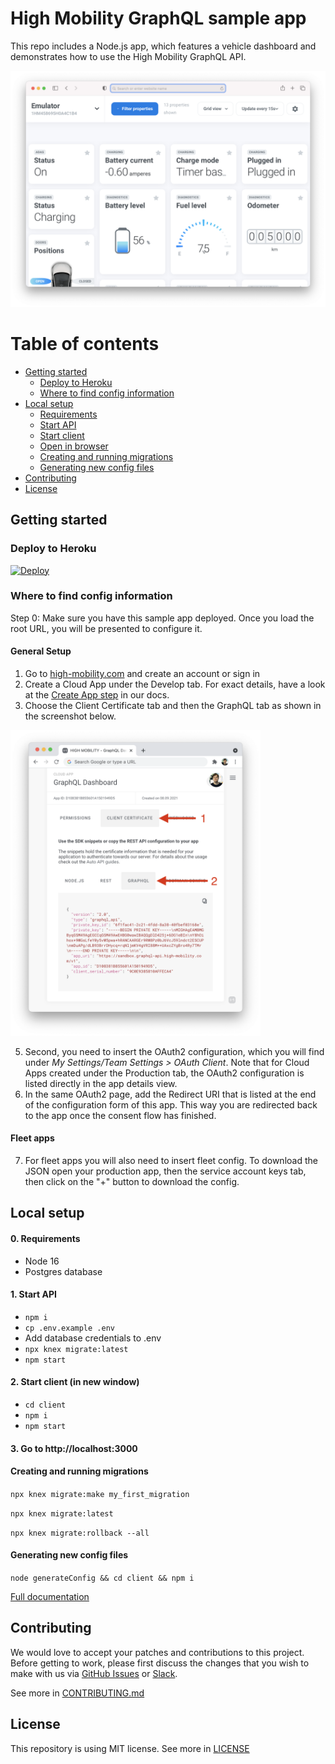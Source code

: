 # High Mobility GraphQL sample app

This repo includes a Node.js app, which features a vehicle dashboard and demonstrates how to use the High Mobility GraphQL API.

<img src="graph-ql-dashboard.png"/>

# Table of contents

- [Getting started](#getting-started)
  - [Deploy to Heroku](#deploy-to-heroku)
  - [Where to find config information](#where-to-find-config-information)
- [Local setup](#local-setup)
  - [Requirements](#0-requirements)
  - [Start API](#1-start-api)
  - [Start client](#2-start-client)
  - [Open in browser](#3-go-to-http://localhost:3000)
  - [Creating and running migrations](#creating-and-running-migrations)
  - [Generating new config files](#generating-new-config-files)
- [Contributing](#contributing)
- [License](#license)

## Getting started

### Deploy to Heroku

[![Deploy](https://www.herokucdn.com/deploy/button.svg)](https://heroku.com/deploy?template=https://github.com/highmobility/hm-graphql-auto-api-explorer/tree/main)

### Where to find config information

Step 0: Make sure you have this sample app deployed. Once you load the root URL, you will be presented to configure it.

#### General Setup

1. Go to [high-mobility.com](https://high-mobility.com) and create an account or sign in
2. Create a Cloud App under the Develop tab. For exact details, have a look at the [Create App step](https://docs.high-mobility.com/guides/getting-started/graph-ql/#create-app) in our docs.
3. Choose the Client Certificate tab and then the GraphQL tab as shown in the screenshot below.

<img src="get-graphql-snippet.png" alt="" width="400"/>

5. Second, you need to insert the OAuth2 configuration, which you will find under _My Settings/Team Settings > OAuth Client_. Note that for Cloud Apps created under the Production tab, the OAuth2 configuration is listed directly in the app details view.
6. In the same OAuth2 page, add the Redirect URI that is listed at the end of the configuration form of this app. This way you are redirected back to the app once the consent flow has finished.

#### Fleet apps

7. For fleet apps you will also need to insert fleet config. To download the JSON open your production app, then the service account keys tab, then click on the "+" button to download the config.

## Local setup

#### 0. Requirements

- Node 16
- Postgres database

#### 1. Start API

- `npm i`
- `cp .env.example .env`
- Add database credentials to .env
- `npx knex migrate:latest`
- `npm start`

#### 2. Start client (in new window)

- `cd client`
- `npm i`
- `npm start`

#### 3. Go to http://localhost:3000

#### Creating and running migrations

`npx knex migrate:make my_first_migration`

`npx knex migrate:latest`

`npx knex migrate:rollback --all`

#### Generating new config files

`node generateConfig && cd client && npm i`

[Full documentation](https://knexjs.org/)

## Contributing

We would love to accept your patches and contributions to this project. Before getting to work, please first discuss the changes that you wish to make with us via [GitHub Issues](https://github.com/highmobility/hm-graphql-auto-api-explorer/issues) or [Slack](https://slack.high-mobility.com/).

See more in [CONTRIBUTING.md](https://github.com/highmobility/hm-graphql-auto-api-explorer/tree/main/CONTRIBUTING.md)

## License

This repository is using MIT license. See more in [LICENSE](https://github.com/highmobility/hm-graphql-auto-api-explorer/tree/main/LICENSE)
